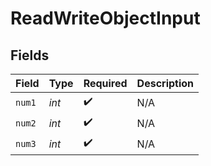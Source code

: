 # ReadWriteObjectInput


## Fields

| Field              | Type               | Required           | Description        |
| ------------------ | ------------------ | ------------------ | ------------------ |
| `num1`             | *int*              | :heavy_check_mark: | N/A                |
| `num2`             | *int*              | :heavy_check_mark: | N/A                |
| `num3`             | *int*              | :heavy_check_mark: | N/A                |